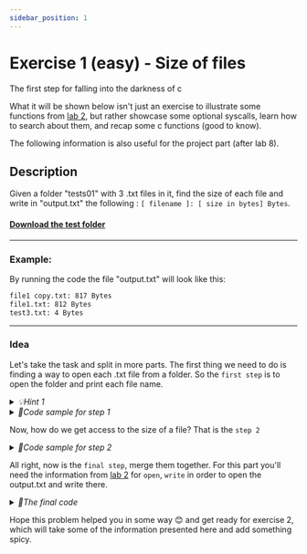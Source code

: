 ```yaml
---
sidebar_position: 1
---
```


# Exercise 1 (easy) - Size of files
The first step for falling into the darkness of c

What it will be shown below isn't just an exercise to illustrate some functions from 
[lab 2](https://cs.unibuc.ro/~pirofti/so/so-lab-2.pdf), but rather showcase some optional syscalls, 
learn how to search about them, and recap some c functions (good to know).   

The following information is also useful for the project part (after lab 8).

## Description
Given a folder "tests01" with 3 .txt files in it, find the size of each file and write in "output.txt" the following : `[ filename ]: [ size in bytes] Bytes`.  

#### [Download the test folder](/downloads/tests01.zip)

---
### Example:
By running the code the file "output.txt" will look like this: 
```txt
file1 copy.txt: 817 Bytes
file1.txt: 812 Bytes
test3.txt: 4 Bytes
```

---
### Idea

Let's take the task and split in more parts. The first thing we need to do is finding a way to open each .txt file from a folder.
So the `first step` is to open the folder and print each file name. 

<details>
  <summary><i>💡Hint 1</i></summary>

  Read about `opendir()`, `readdir()` and `dirent` (a structure);
</details>

<details>
  <summary><i>🤖Code sample for step 1</i></summary>

```c
#include <stdio.h>
#include <dirent.h>
int main() {
    struct dirent *entry;
    DIR *dir = opendir("tests01");
    while((entry = readdir(dir)) != NULL) {
        printf("%s\n", entry->d_name);
    }
    closedir(dir);
}
```
> Did we actually make 'ls' ? 

</details>

Now, how do we get access to the size of a file? That is the `step 2`
<details>
<summary><i>🤖Code sample for step 2</i></summary>

```c
       struct stat st;
       char path[265];
       snprintf(path, sizeof(path), "tests01/%s", entry->d_name);
       stat(path, &st); //stat will need a path and it will start from the location of the .c file.
        
       int size = st.st_size; //tadaa
```
</details>

All right, now is the `final step`, merge them together. For this part you'll need the information from [lab 2](https://cs.unibuc.ro/~pirofti/so/so-lab-2.pdf)
for `open`, `write` in order to open the output.txt and write there.
<details>
<summary><i>🤖The final code</i></summary>

```c

#include <unistd.h>
#include <fcntl.h>
#include <stdlib.h>
#include <sys/types.h>
#include <sys/stat.h>
#include <errno.h>
#include <stdio.h>
#include <string.h>
#include <dirent.h>
int main() {
    int destination_fd = open("output.txt", O_WRONLY | O_CREAT | O_TRUNC, 0644);
 
    struct dirent *entry; //information about a file from a director
    DIR *dir = opendir("tests01");

    while((entry = readdir(dir)) != NULL) {
        if (strcmp(entry->d_name, ".") == 0 || strcmp(entry->d_name, "..") == 0) {
            continue;
        }
        
        struct stat st;
        char path[265];
        snprintf(path, sizeof(path), "tests01/%s", entry->d_name);
        stat(path, &st);

        write(destination_fd, entry->d_name, strlen(entry->d_name));
        write(destination_fd, ": ", 2);
        
        char size_str[32];
        snprintf(size_str, sizeof(size_str), "%ld Bytes\n", st.st_size);
        write(destination_fd, size_str, strlen(size_str));
    } 
    closedir(dir);
    close(destination_fd);
    return 0;
}

```
</details>

Hope this problem helped you in some way 😊 and get ready for exercise 2, which will take some of the information presented here
and add something spicy.


